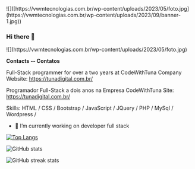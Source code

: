 
<!--
**ValdecirWaldhelm/ValdecirWaldhelm** is a ✨ _special_ ✨ repository because its `README.md` (this file) appears on your GitHub profile.

Here are some ideas to get you started:

- 🔭 I’m currently working on ...
- 🌱 I’m currently learning ...
- 👯 I’m looking to collaborate on ...
- 🤔 I’m looking for help with ...
- 💬 Ask me about ...
- 📫 How to reach me: ...
- 😄 Pronouns: ...
- ⚡ Fun fact: ...
-->

<div class="image">
![]([https://vwmtecnologias.com.br/wp-content/uploads/2023/05/foto.jpg](https://vwmtecnologias.com.br/wp-content/uploads/2023/09/banner-1.jpg))
</div>

### Hi there 👋

<div class="image">
![](https://vwmtecnologias.com.br/wp-content/uploads/2023/05/foto.jpg)
</div>

**Contacts  --  Contatos**

Full-Stack programmer for over a two years at CodeWithTuna Company Website: https://tunadigital.com.br/

Programador Full-Stack a dois anos na Empresa CodeWithTuna Site: https://tunadigital.com.br/

Skills: HTML / CSS / Bootstrap / JavaScript / JQuery / PHP / MySql / Wordpress / 

- 🔭 I’m currently working on developer full stack  

[![Top Langs](https://github-readme-stats.vercel.app/api/top-langs/?username=ValdecirWaldhelm)](https://github.com/anuraghazra/github-readme-stats)

![GitHub stats](https://github-readme-stats.vercel.app/api?username=ValdecirWaldhelm&show_icons=true)  

![GitHub streak stats](https://github-readme-streak-stats.herokuapp.com/?user=ValdecirWaldhelm)  

